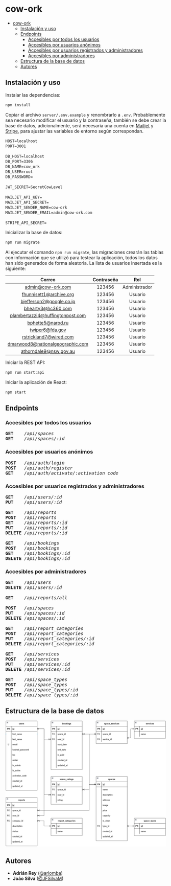 # cow-ork

- [cow-ork](#cow-ork)
  - [Instalación y uso](#instalación-y-uso)
  - [Endpoints](#endpoints)
    - [Accesibles por todos los usuarios](#accesibles-por-todos-los-usuarios)
    - [Accesibles por usuarios anónimos](#accesibles-por-usuarios-anónimos)
    - [Accesibles por usuarios registrados y administradores](#accesibles-por-usuarios-registrados-y-administradores)
    - [Accesibles por administradores](#accesibles-por-administradores)
  - [Estructura de la base de datos](#estructura-de-la-base-de-datos)
  - [Autores](#autores)

## Instalación y uso

Instalar las dependencias:

```bash
npm install
```

Copiar el archivo `server/.env.example` y renombrarlo a `.env`. Probablemente sea necesario modificar el usuario y la contraseña, también se debe crear la base de datos, adicionalmente, será necesaria una cuenta en [Mailjet](https://www.mailjet.com/) y [Stripe](https://stripe.com/), para ajustar las variables de entorno según correspondan.

```
HOST=localhost
PORT=3001

DB_HOST=localhost
DB_PORT=3306
DB_NAME=cow_ork
DB_USER=root
DB_PASSWORD=

JWT_SECRET=SecretCowLevel

MAILJET_API_KEY=
MAILJET_API_SECRET=
MAILJET_SENDER_NAME=cow-ork
MAILJET_SENDER_EMAIL=admin@cow-ork.com

STRIPE_API_SECRET=
```

Inicializar la base de datos:

```bash
npm run migrate
```

Al ejecutar el comando `npm run migrate`, las migraciones crearán las tablas con información que se utilizó para testear la aplicación, todos los datos han sido generados de forma aleatoria. La lista de usuarios insertada es la siguiente:

|              Correo              | Contraseña |      Rol      |
| :------------------------------: | :--------: | :-----------: |
|        admin@cow-ork.com         |   123456   | Administrador |
|     fhunnisett1@archive.org      |   123456   |    Usuario    |
|     bjefferson2@google.co.jp     |   123456   |    Usuario    |
|        bhearty3@hc360.com        |   123456   |    Usuario    |
| plambertazzi4@huffingtonpost.com |   123456   |    Usuario    |
|        bphette5@narod.ru         |   123456   |    Usuario    |
|         twiper6@fda.gov          |   123456   |    Usuario    |
|      rstrickland7@wired.com      |   123456   |    Usuario    |
| dmarwood8@nationalgeographic.com |   123456   |    Usuario    |
|      athorndale9@nsw.gov.au      |   123456   |    Usuario    |

Iniciar la REST API:

```bash
npm run start:api
```

Iniciar la aplicación de React:

```bash
npm start
```

## Endpoints

### Accesibles por todos los usuarios

<pre>
<strong>GET</strong>    <em>/api/spaces</em>
<strong>GET</strong>    <em>/api/spaces/:id</em>
</pre>

### Accesibles por usuarios anónimos

<pre>
<strong>POST</strong>   <em>/api/auth/login</em>
<strong>POST</strong>   <em>/api/auth/register</em>
<strong>GET</strong>    <em>/api/auth/activate/:activation_code</em>
</pre>

### Accesibles por usuarios registrados y administradores

<pre>
<strong>GET</strong>    <em>/api/users/:id</em>
<strong>PUT</strong>    <em>/api/users/:id</em>

<strong>GET</strong>    <em>/api/reports</em>
<strong>POST</strong>   <em>/api/reports</em>
<strong>GET</strong>    <em>/api/reports/:id</em>
<strong>PUT</strong>    <em>/api/reports/:id</em>
<strong>DELETE</strong> <em>/api/reports/:id</em>

<strong>GET</strong>    <em>/api/bookings</em>
<strong>POST</strong>   <em>/api/bookings</em>
<strong>GET</strong>    <em>/api/bookings/:id</em>
<strong>DELETE</strong> <em>/api/bookings/:id</em>
</pre>

### Accesibles por administradores

<pre>
<strong>GET</strong>    <em>/api/users</em>
<strong>DELETE</strong> <em>/api/users/:id</em>

<strong>GET</strong>    <em>/api/reports/all</em>

<strong>POST</strong>   <em>/api/spaces</em>
<strong>PUT</strong>    <em>/api/spaces/:id</em>
<strong>DELETE</strong> <em>/api/spaces/:id</em>

<strong>GET</strong>    <em>/api/report_categories</em>
<strong>POST</strong>   <em>/api/report_categories</em>
<strong>PUT</strong>    <em>/api/report_categories/:id</em>
<strong>DELETE</strong> <em>/api/report_categories/:id</em>

<strong>GET</strong>    <em>/api/services</em>
<strong>POST</strong>   <em>/api/services</em>
<strong>PUT</strong>    <em>/api/services/:id</em>
<strong>DELETE</strong> <em>/api/services/:id</em>

<strong>GET</strong>    <em>/api/space_types</em>
<strong>POST</strong>   <em>/api/space_types</em>
<strong>PUT</strong>    <em>/api/space_types/:id</em>
<strong>DELETE</strong> <em>/api/space_types/:id</em>
</pre>

## Estructura de la base de datos

![DB_Structure](/server/docs/cow-ork_db.png)

## Autores

- **Adrián Rey** ([@arlomba](https://github.com/arlomba))
- **João Silva** ([@JFSilvaM](https://github.com/JFSilvaM))
